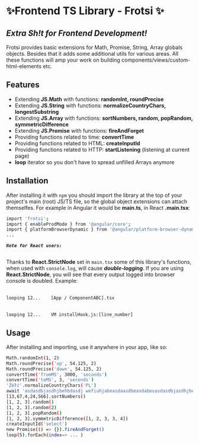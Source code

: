 # ✨Frontend TS Library - Frotsi ✨

## _Extra Sh!t for Frontend Development!_

Frotsi provides basic extensions for Math, Promise, String, Array globals objects. Besides that it adds some additional utils for various areas. All these functions will amp your work on building components/views/custom-html-elements etc.

## Features

- Extending **JS.Math** with functions: **randomInt, roundPrecise**
- Extending **JS.String** with functions: **normalizeCountryChars, longestSubstring**
- Extending **JS.Array** with functions: **sortNumbers, random, popRandom, symmetricDifference**
- Extending **JS.Promise** with functions: **fireAndForget**
- Providing functions related to time: **convertTime**
- Providing functions related to HTML: **createInputId**
- Providing functions related to HTTP: **startListening** (listening at current page)
- **loop** iterator so you don't have to spread unfilled Arrays anymore

## Installation

After installing it with `npm` you should import the library at the top of your project's main (root) JS/TS file, so the global object extensions can attach themselfes.
For example in Angular it would be **main.ts**, in React **.main.tsx**:

```sh
import 'frotsi';
import { enableProdMode } from '@angular/core';
import { platformBrowserDynamic } from '@angular/platform-browser-dynamic';
...
```

**_`Note for React users:`_**

<pre></pre>

Thanks to **React.StrictNode** set in `main.tsx` some of this library's functions, when used with `console.log`, will cause **_double-logging_**.
If you are using **React.StrictNode**, you will see that every output logged into browser console is doubled.
Example:

<pre></pre>

`looping 12...` &nbsp;&nbsp;&nbsp;&nbsp;&nbsp; `[App / ComponentABC].tsx`

<pre></pre>

`looping 12...` &nbsp;&nbsp;&nbsp;&nbsp;&nbsp; `VM installHook.js:[line_number]`

## Usage

After installing and importing, use it anywhere in your app, like so:

```sh
Math.randomInt(1, 2)
Math.roundPrecise('up', 54.125, 2)
Math.roundPrecise('down', 54.125, 2)
convertTime('fromMS', 3000, 'seconds')
convertTime('toMS', 3, 'seconds')
'Żółć'.normalizeCountryChars('PL')
await 'asdasdbjasdhjbehbdasdj wefiuhjabeasdaasdbeasdabevasdasdbjasdhjbehbdasdj wefiuhjabeasdaasdbeasdabev'.longestSubstring()
[13,67,4,24,566].sortNumbers()
[1, 2, 3].random()
[1, 2, 3].random(2)
[1, 2, 3].popRandom()
[1, 2, 3].symmetricDifference([1, 2, 3, 3, 4])
createInputId('select')
new Promise(() => {}).fireAndForget()
loop(5).forEach(index=> ... )
```
